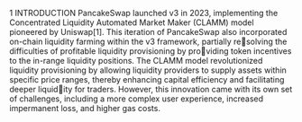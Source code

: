 1 INTRODUCTION
PancakeSwap launched v3 in 2023, implementing the Concentrated
Liquidity Automated Market Maker (CLAMM) model pioneered
by Uniswap[1]. This iteration of PancakeSwap also incorporated
on-chain liquidity farming within the v3 framework, partially resolving the difficulties of profitable liquidity provisioning by providing token incentives to the in-range liquidity positions. The
CLAMM model revolutionized liquidity provisioning by allowing
liquidity providers to supply assets within specific price ranges,
thereby enhancing capital efficiency and facilitating deeper liquidity for traders. However, this innovation came with its own set of
challenges, including a more complex user experience, increased
impermanent loss, and higher gas costs.
